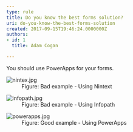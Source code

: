 ```yaml
---
type: rule
title: Do you know the best forms solution?
uri: do-you-know-the-best-forms-solution
created: 2017-09-15T19:46:24.0000000Z
authors:
- id: 1
  title: Adam Cogan

---
```




<span class='intro'> You should use&#160;PowerApps for your forms.<br> </span>

<dl class="badImage"><dt>​​​<img src="./nintex.jpg" alt="nintex.jpg" /></dt><dd>Figure&#58; Bad example - Using Nintext</dd></dl><dl class="badImage"><dt><img src="./infopath.jpg" alt="infopath.jpg" /></dt><dd>Figure&#58; Bad example - Using Infopath</dd></dl><dl class="goodImage"><dt><img src="./powerapps.jpg" alt="powerapps.jpg" /></dt><dd>Figure&#58; Good example - Using PowerApps</dd></dl>
​​



